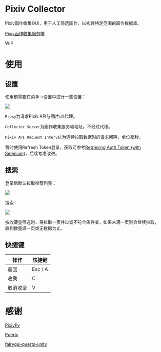 # Pixiv Collector
Pixiv画作收集GUI，用于人工筛选画作，以构建特定范围的画作数据库。

[Pixiv画作收集服务端](https://github.com/pmisu/Pixiv-Collector-Server)

WIP

# 使用
## 设置
使用前需要在菜单->设置中进行一些设置：

![](https://s2.loli.net/2022/02/16/fY3TJQNeUFbKnyP.png)

`Proxy`为请求Pixiv API与图片url代理。

`Collector Server`为画作收集服务端地址，不经过代理。

`Pixiv API Request Interval`为连续拉取数据时的请求间隔，单位毫秒。

暂时使用Refresh Token登录，获取可参考[Retrieving Auth Token (with Selenium)](https://gist.github.com/upbit/6edda27cb1644e94183291109b8a5fde)，后续考虑改进。

## 搜索
登录后默认拉取推荐列表：

![](https://s2.loli.net/2022/02/16/FXhErvsLpVZaNw6.png)

搜索：

![](https://s2.loli.net/2022/02/16/E9Gul2yKQs4CxpJ.png)

按收藏量筛选时，将拉取一页并过滤不符合条件者，如果未满一页则会继续拉取，直到数量满一页或无数据为止。

## 快捷键

|   操作   | 快捷键 |
| -------- | ------- |
| 返回   | Esc / A |
| 收录   | C       |
| 取消收录 | V       |

# 感谢
[PixivPy](https://github.com/upbit/pixivpy)

[Puerts](https://github.com/Tencent/puerts)

[fairygui-puerts-unity](https://github.com/fy0/fairygui-puerts-unity)
